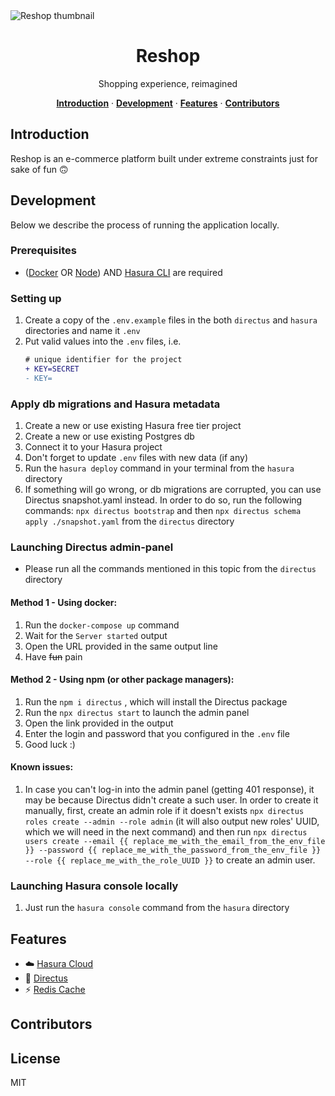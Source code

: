 <img alt="Reshop thumbnail" src="https://user-images.githubusercontent.com/70956582/234014121-5b877eb2-dd82-4ce6-9fdd-73f5ba4d80da.png">
<h1 align="center">Reshop</h3>

<p align="center">
  Shopping experience, reimagined
</p>

<p align="center">
  <a href="#introduction"><strong>Introduction</strong></a> ·
  <a href="#development"><strong>Development</strong></a> ·
  <a href="#features"><strong>Features</strong></a> ·
  <a href="#contributors"><strong>Contributors</strong></a>
</p>

## Introduction

Reshop is an e-commerce platform built under extreme constraints just for sake of fun :upside_down_face:

## Development

Below we describe the process of running the application locally.

### Prerequisites
 - ([Docker](https://www.docker.com/) OR [Node](https://nodejs.org/en/download)) AND [Hasura CLI](https://github.com/hasura/graphql-engine/releases) are required

### Setting up
1. Create a copy of the `.env.example` files in the both `directus` and `hasura` directories and name it `.env`
1. Put valid values into the `.env` files, i.e.
    ```diff
    # unique identifier for the project
    + KEY=SECRET
    - KEY= 
    ```

### Apply db migrations and Hasura metadata
1. Create a new or use existing Hasura free tier project
2. Create a new or use existing Postgres db
3. Connect it to your Hasura project
4. Don't forget to update `.env` files with new data (if any)
5. Run the `hasura deploy` command in your terminal from the `hasura` directory
6. If something will go wrong, or db migrations are corrupted, you can use Directus snapshot.yaml instead. In order to do so, run the following commands: `npx directus bootstrap` and then `npx directus schema apply ./snapshot.yaml` from the `directus` directory

### Launching Directus admin-panel
- Please run all the commands mentioned in this topic from the `directus` directory

#### Method 1 - Using docker:
1. Run the `docker-compose up` command
2. Wait for the `Server started` output
3. Open the URL provided in the same output line
4. Have ~~fun~~ pain

#### Method 2 - Using npm (or other package managers):
1. Run the `npm i directus` , which will install the Directus package
2. Run the `npx directus start` to launch the admin panel
3. Open the link provided in the output
4. Enter the login and password that you configured in the `.env` file
5. Good luck :)

#### Known issues:
1. In case you can't log-in into the admin panel (getting 401 response), it may be because Directus didn't create a such user. In order to create it manually, first, create an admin role if it doesn't exists `npx directus roles create --admin --role admin` (it will also output new roles' UUID, which we will need in the next command) and then run `npx directus users create --email {{ replace_me_with_the_email_from_the_env_file }} --password {{ replace_me_with_the_password_from_the_env_file }} --role {{ replace_me_with_the_role_UUID }}` to create an admin user.

### Launching Hasura console locally
1. Just run the `hasura console` command from the `hasura` directory

## Features
- :cloud: [Hasura Cloud](https://hasura.io/)
- :rabbit2: [Directus](https://directus.io/)
- :zap: [Redis Cache](https://redis.io/)

## Contributors

<!-- ALL-CONTRIBUTORS-LIST:START - Do not remove or modify this section -->
<!-- prettier-ignore-start -->
<!-- markdownlint-disable -->

<!-- markdownlint-restore -->
<!-- prettier-ignore-end -->

<!-- ALL-CONTRIBUTORS-LIST:END -->

## License
MIT
